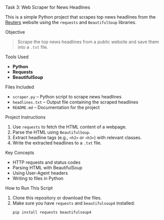  Task 3: Web Scraper for News Headlines

This is a simple Python project that scrapes top news headlines from the [Reuters](https://www.reuters.com/) website using the `requests` and `BeautifulSoup` libraries.

Objective
> Scrape the top news headlines from a public website and save them into a `.txt` file.

Tools Used
- **Python**
- **Requests**
- **BeautifulSoup**

Files Included
- `scraper.py` – Python script to scrape news headlines
- `headlines.txt` – Output file containing the scraped headlines
- `README.md` – Documentation for the project

Project Instructions
1. Use `requests` to fetch the HTML content of a webpage.
2. Parse the HTML using `BeautifulSoup`.
3. Extract headline tags (e.g., `<h2>` or `<h3>`) with relevant classes.
4. Write the extracted headlines to a `.txt` file.

Key Concepts
- HTTP requests and status codes
- Parsing HTML with BeautifulSoup
- Using User-Agent headers
- Writing to files in Python

How to Run This Script
1. Clone this repository or download the files.
2. Make sure you have `requests` and `beautifulsoup4` installed:
   ```bash
   pip install requests beautifulsoup4
